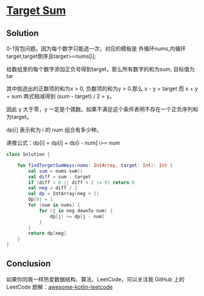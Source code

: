 # [Target Sum][title]

## Solution
0-1背包问题。因为每个数字只能选一次，对应的模板是  外循环nums,内循环target,target倒序且target>=nums[i];

给数组里的每个数字添加正负号得到target，那么所有数字的和为sum, 目标值为tar

其中挑选出的正数项的和为x > 0, 负数项的和为y > 0.那么 x - y = target
而 x + y = sum 两式相减得到 (sum - target) / 2 = y。

因此 y 大于零，y 一定是个偶数。如果不满足这个条件表明不存在一个正负序列和为target。

dp[i] 表示和为 i 的 num 组合有多少种。

递推公式：dp[i] = dp[i] + dp[i - num]   i>= num

```kotlin
class Solution {

    fun findTargetSumWays(nums: IntArray, target: Int): Int {
        val sum = nums.sum()
        val diff = sum - target
        if (diff < 0 || diff % 2 != 0) return 0
        val neg = diff / 2
        val dp = IntArray(neg + 1)
        dp[0] = 1
        for (num in nums) {
            for (j in neg downTo num) {
                dp[j] += dp[j - num]
            }
        }
        return dp[neg]
    }
}
```

## Conclusion

如果你同我一样热爱数据结构、算法、LeetCode，可以关注我 GitHub 上的 LeetCode 题解：[awesome-kotlin-leetcode][akl]



[title]: https://leetcode-cn.com/problems/lru-cache/
[akl]: https://github.com/NightXlt/awesome-kotlin-leetcode
